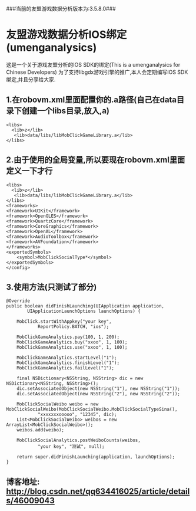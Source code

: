 ###当前的友盟游戏数据分析版本为:3.5.8.0###
# 友盟游戏数据分析IOS绑定(umenganalysics)
这是一个关于游戏友盟分析的IOS SDK的绑定(This is a umenganalysics for Chinese Developers)
为了支持libgdx游戏引擎的推广,本人会定期编写IOS SDK绑定,并且分享给大家.
## 1.在robovm.xml里面配置你的.a路径(自己在data目录下创建一个libs目录,放入,a) ##
    <libs>
      <lib>z</lib>   
       <lib>data/libs/libMobClickGameLibrary.a</lib>   
    </libs>
## 2.由于使用的全局变量,所以要现在robovm.xml里面定义一下才行 ##
    <libs>
      <lib>z</lib>   
       <lib>data/libs/libMobClickGameLibrary.a</lib>   
    </libs>
    <frameworks>
    <framework>UIKit</framework>
    <framework>OpenGLES</framework>
    <framework>QuartzCore</framework>
    <framework>CoreGraphics</framework>
    <framework>OpenAL</framework>
    <framework>AudioToolbox</framework>
    <framework>AVFoundation</framework>
    </frameworks>
    <exportedSymbols>
    	<symbol>MobClickSocialType*</symbol>
    </exportedSymbols>
    </config>
    
## 3.使用方法(只测试了部分) ##
    @Override
    public boolean didFinishLaunching(UIApplication application,
    		UIApplicationLaunchOptions launchOptions) {
    
    	MobClick.startWithAppkey("your key",
    			ReportPolicy.BATCH, "ios");
    
    	MobClickGameAnalytics.pay(100, 1, 200);
    	MobClickGameAnalytics.buy("xxoo", 1, 100);
    	MobClickGameAnalytics.use("xxoo", 1, 100);
    
    	MobClickGameAnalytics.startLevel("1");
    	MobClickGameAnalytics.finishLevel("1");
    	MobClickGameAnalytics.failLevel("1");
    
    	final NSDictionary<NSString, NSString> dic = new NSDictionary<NSString, NSString>();
    	dic.setAssociatedObject(new NSString("1"), new NSString("1"));
    	dic.setAssociatedObject(new NSString("2"), new NSString("2"));
    
    	MobClickSocialWeibo weibo = new MobClickSocialWeibo(MobClickSocialWeibo.MobClickSocialTypeSina(),
    			"xxxxxxxooooo", "12345", dic);
    	List<MobClickSocialWeibo> weibos = new ArrayList<MobClickSocialWeibo>();
    	weibos.add(weibo);
    
    	MobClickSocialAnalytics.postWeiboCounts(weibos,
    			"your key", "测试", null);
    
    	return super.didFinishLaunching(application, launchOptions);
    }

## 博客地址: http://blog.csdn.net/qq634416025/article/details/46009043 ##
